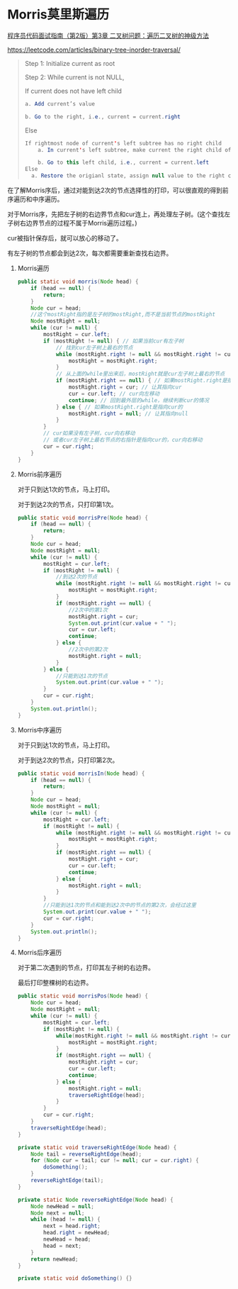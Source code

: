 # Morris莫里斯遍历

[程序员代码面试指南（第2版）第3章 二叉树问题：遍历二叉树的神级方法]( https://item.jd.com/12518392.html )

https://leetcode.com/articles/binary-tree-inorder-traversal/

> Step 1: Initialize current as root
>
> Step 2: While current is not NULL,
>
> If current does not have left child
>
> ```java
> a. Add current’s value
> 
> b. Go to the right, i.e., current = current.right
> ```
>
> Else
>
> ```java
> If rightmost node of current's left subtree has no right child
>     a. In current's left subtree, make current the right child of the rightmost node
> 
>     b. Go to this left child, i.e., current = current.left
> Else 
> 	a. Restore the origianl state, assign null value to the right child of the rightmost node
> ```

在了解Morris序后，通过对能到达2次的节点选择性的打印，可以很直观的得到前序遍历和中序遍历。

对于Morris序，先把左子树的右边界节点和cur连上，再处理左子树。(这个查找左子树右边界节点的过程不属于Morris遍历过程。)

cur被指针保存后，就可以放心的移动了。

有左子树的节点都会到达2次，每次都需要重新查找右边界。

1. Morris遍历

   ```java
   public static void morris(Node head) {
       if (head == null) {
           return;
       }
       Node cur = head;
       //这个mostRight指的是左子树的mostRight,而不是当前节点的mostRight
       Node mostRight = null;
       while (cur != null) {
           mostRight = cur.left;
           if (mostRight != null) { // 如果当前cur有左子树
               // 找到cur左子树上最右的节点
               while (mostRight.right != null && mostRight.right != cur) {
                   mostRight = mostRight.right;
               }
               // 从上面的while里出来后，mostRight就是cur左子树上最右的节点
               if (mostRight.right == null) { // 如果mostRight.right是指向null的
                   mostRight.right = cur; // 让其指向cur
                   cur = cur.left; // cur向左移动
                   continue; // 回到最外层的while，继续判断cur的情况
               } else { // 如果mostRight.right是指向cur的
                   mostRight.right = null; // 让其指向null
               }
           }
           // cur如果没有左子树，cur向右移动
           // 或者cur左子树上最右节点的右指针是指向cur的，cur向右移动
           cur = cur.right;
       }
   }
   ```

   

2. Morris前序遍历

   对于只到达1次的节点，马上打印。

   对于到达2次的节点，只打印第1次。

   ```java
   public static void morrisPre(Node head) {
       if (head == null) {
           return;
       }
       Node cur = head;
       Node mostRight = null;
       while (cur != null) {
           mostRight = cur.left;
           if (mostRight != null) {
               //到达2次的节点
               while (mostRight.right != null && mostRight.right != cur) {
                   mostRight = mostRight.right;
               }
               if (mostRight.right == null) {
                   //2次中的第1次
                   mostRight.right = cur;
                   System.out.print(cur.value + " ");
                   cur = cur.left;
                   continue;
               } else {
                   //2次中的第2次
                   mostRight.right = null;
               }
           } else {
               //只能到达1次的节点
               System.out.print(cur.value + " ");
           }
           cur = cur.right;
       }
       System.out.println();
   }
   ```

   

3. Morris中序遍历

   对于只到达1次的节点，马上打印。

   对于到达2次的节点，只打印第2次。

   ```java
   public static void morrisIn(Node head) {
       if (head == null) {
           return;
       }
       Node cur = head;
       Node mostRight = null;
       while (cur != null) {
           mostRight = cur.left;
           if (mostRight != null) {
               while (mostRight.right != null && mostRight.right != cur) {
                   mostRight = mostRight.right;
               }
               if (mostRight.right == null) {
                   mostRight.right = cur;
                   cur = cur.left;
                   continue;
               } else {
                   mostRight.right = null;
               }
           }
           //只能到达1次的节点和能到达2次中的节点的第2次，会经过这里
           System.out.print(cur.value + " ");
           cur = cur.right;
       }
       System.out.println();
   }
   ```

   

4. Morris后序遍历

   对于第二次遇到的节点，打印其左子树的右边界。

   最后打印整棵树的右边界。

   ```java
   public static void morrisPos(Node head) {
       Node cur = head;
       Node mostRight = null;
       while (cur != null) {
           mostRight = cur.left;
           if (mostRight != null) {
               while(mostRight.right != null && mostRight.right != cur) {
                   mostRight = mostRight.right;
               }
               if (mostRight.right == null) {
                   mostRight.right = cur;
                   cur = cur.left;
                   continue;
               } else {
                   mostRight.right = null;
                   traverseRightEdge(head);
               }
           }
           cur = cur.right;
       }
       traverseRightEdge(head);
   }
   
   private static void traverseRightEdge(Node head) {
       Node tail = reverseRightEdge(head);
       for (Node cur = tail; cur != null; cur = cur.right) {
           doSomething();
       }
       reverseRightEdge(tail);
   }
   
   private static Node reverseRightEdge(Node head) {
       Node newHead = null;
       Node next = null;
       while (head != null) {
           next = head.right;
           head.right = newHead;
           newHead = head;
           head = next;
       }
       return newHead;
   }
   
   private static void doSomething() {}
   ```

   
